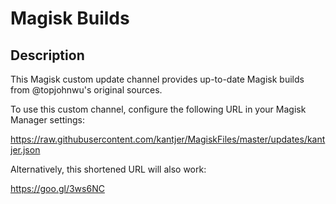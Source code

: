 # Magisk Builds

## Description

This Magisk custom update channel provides up-to-date Magisk builds from @topjohnwu's original sources.

To use this custom channel, configure the following URL in your Magisk Manager
settings:
 
https://raw.githubusercontent.com/kantjer/MagiskFiles/master/updates/kantjer.json

Alternatively, this shortened URL will also work:

https://goo.gl/3ws6NC
